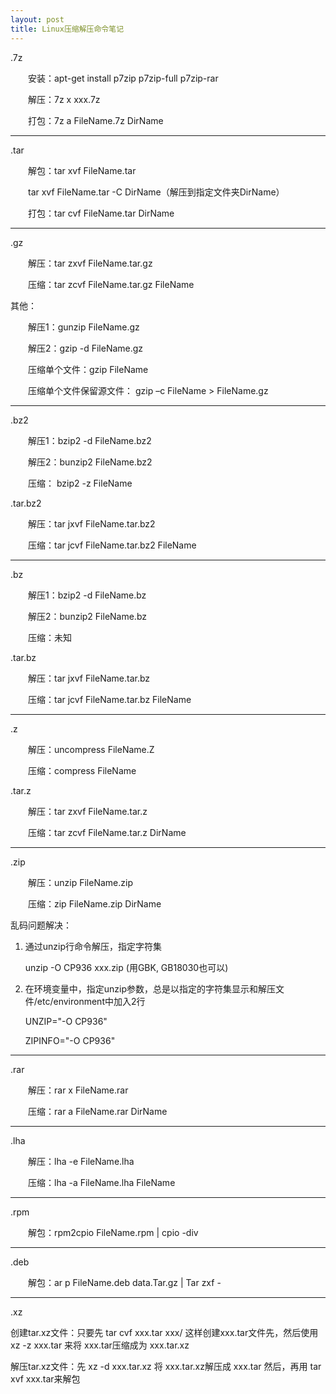 ```yaml
---
layout: post
title: Linux压缩解压命令笔记
---
```


.7z

　　安装：apt-get install p7zip p7zip-full p7zip-rar

　　解压：7z x xxx.7z

　　打包：7z a FileName.7z DirName

---------------------------------------------

.tar

　　解包：tar xvf FileName.tar 

　　tar xvf FileName.tar -C DirName（解压到指定文件夹DirName）

　　打包：tar cvf FileName.tar DirName

---------------------------------------------

.gz

　　解压：tar zxvf FileName.tar.gz

　　压缩：tar zcvf FileName.tar.gz FileName

  其他：

　　解压1：gunzip FileName.gz

　　解压2：gzip -d FileName.gz

　　压缩单个文件：gzip FileName

　　压缩单个文件保留源文件： gzip –c FileName > FileName.gz 

---------------------------------------------

.bz2

　　解压1：bzip2 -d FileName.bz2

　　解压2：bunzip2 FileName.bz2

　　压缩： bzip2 -z FileName

.tar.bz2

　　解压：tar jxvf FileName.tar.bz2

　　压缩：tar jcvf FileName.tar.bz2 FileName

---------------------------------------------

.bz

　　解压1：bzip2 -d FileName.bz

　　解压2：bunzip2 FileName.bz

　　压缩：未知

.tar.bz

　　解压：tar jxvf FileName.tar.bz

　　压缩：tar jcvf FileName.tar.bz FileName

---------------------------------------------

.z

　　解压：uncompress FileName.Z

　　压缩：compress FileName

.tar.z

　　解压：tar zxvf FileName.tar.z

　　压缩：tar zcvf FileName.tar.z DirName

---------------------------------------------

.zip

　　解压：unzip FileName.zip

　　压缩：zip FileName.zip DirName

乱码问题解决：

1. 通过unzip行命令解压，指定字符集

	unzip -O CP936 xxx.zip (用GBK, GB18030也可以)

2. 在环境变量中，指定unzip参数，总是以指定的字符集显示和解压文件/etc/environment中加入2行

	UNZIP="-O CP936"

	ZIPINFO="-O CP936"

---------------------------------------------

.rar

　　解压：rar x FileName.rar

　　压缩：rar a FileName.rar DirName

---------------------------------------------

.lha

　　解压：lha -e FileName.lha

　　压缩：lha -a FileName.lha FileName

---------------------------------------------

.rpm

　　解包：rpm2cpio FileName.rpm | cpio -div


---------------------------------------------

.deb


　　解包：ar p FileName.deb data.Tar.gz | Tar zxf -


---------------------------------------------

.xz

   创建tar.xz文件：只要先 tar cvf xxx.tar xxx/ 这样创建xxx.tar文件先，然后使用 xz -z xxx.tar 来将 xxx.tar压缩成为 xxx.tar.xz

   解压tar.xz文件：先 xz -d xxx.tar.xz 将 xxx.tar.xz解压成 xxx.tar 然后，再用 tar xvf xxx.tar来解包
